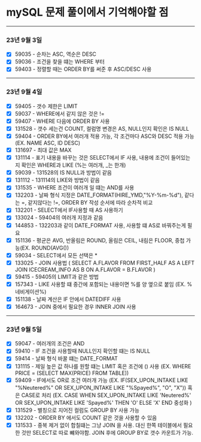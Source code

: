 # mySQL 문제 풀이에서 기억해야할 점
---
### 23년 9월 3일
- [X] 59035 - 순차는 ASC, 역순은 DESC
- [X] 59036 - 조건을 찾을 떄는 WHERE 부터
- [X] 59403 - 정렬할 때는 ORDER BY를 써준 후 ASC/DESC 사용
---
### 23년 9월 4일
- [X] 59405 - 갯수 제한은 LIMIT
- [X] 59037 - WHERE에서 같지 않은 것은 !=
- [X] 59407 - WHERE 다음에 ORDER BY 사용
- [X] 131528 - 갯수 세는건 COUNT, 컬럼명 변경은 AS, NULL인지 확인은 IS NULL
- [X] 59404 - ORDER BY에서 여러개 적용 가능, 각 조건마다 ASC와 DESC 적용 가능 (EX. NAME ASC, ID DESC)
- [X] 131697 - 최대 값은 MAX
- [X] 131114 - 표기 내용을 바꾸는 것은 SELECT에서 IF 사용, 내용에 조건이 들어있는지 확인은 WHERE과 LIKE (%는 여러개, _는 한개)
- [X] 59039 - 131528의 IS NULL과 방법이 같음
- [X] 131112 - 131114의 LIKE와 방법이 같음
- [X] 131535 - WHERE 조건이 여러개 일 떄는 AND를 사용
- [X] 132203 - 날짜 형식 지정은 DATE_FORMAT(HIRE_YMD,"%Y-%m-%d"), 같다는 =, 같지않다는 !=, ORDER BY 작성 순서에 따라 순차적 비교
- [X] 132201 - SELECT에서 IF사용할 때 AS 사용하기
- [X] 133024 - 59404의 여러개 지정과 같음
- [X] 144853 - 132203과 같이 DATE_FORMAT 사용, 사용할 떄 AS로 바꿔주는게 필요
- [X] 151136 - 평균은 AVG, 반올림은 ROUND, 올림은 CEIL, 내림은 FLOOR, 중첩 가능(EX. ROUND(AVG())
- [X] 59034 - SELECT에서 모든 선택은 *
- [X] 133025 - JOIN 사용법 ( SELECT A.FLAVOR FROM FIRST_HALF AS A LEFT JOIN ICECREAM_INFO AS B ON A.FLAVOR = B.FLAVOR )
- [X] 59415 - 59405의 LIMIT과 같은 방법
- [X] 157343 - LIKE 사용할 떄 중간에 포함되는 내용이면 %를 양 옆으로 붙임 (EX. %네비게이션%)
- [X] 151138 - 날짜 계산은 IF 안에서 DATEDIFF 사용
- [X] 164673 - JOIN 중에서 필요한 경우 INNER JOIN 사용
---
### 23년 9월 5일
- [X] 59047 - 여러개의 조건은 AND
- [X] 59410 - IF 조건을 사용할때 NULL인지 확인할 떄는 IS NULL
- [X] 59414 - 날짜 형식 바꿀 떄는 DATE_FORMAT
- [X] 131115 - 제일 높은 값 하나를 원할 떄는 LIMIT 혹은 조건에 () 사용 (EX. WHERE PRICE = (SELECT MAX(PRICE) FROM TABLE))
- [X] 59409 - IF에서도 OR로 조건 여러개 가능 (EX. IF(SEX_UPON_INTAKE LIKE "%Neutered%" OR SEX_UPON_INTAKE LIKE "%Spayed%", "O", "X")) 혹은 CASE로 처리 (EX. CASE WHEN SEX_UPON_INTAKE LIKE 'Neutered%' OR SEX_UPON_INTAKE LIKE 'Spayed%' THEN 'O' 
 ELSE 'X' END 중성화 )
- [X] 131529 - 별칭으로 지어진 컬럼도 GROUP BY 사용 가능
- [X] 132202 - ORDER BY 에서도 COUNT 같은 것을 사용할 수 있음
- [X] 131533 - 중복 제거 없이 합칠떄는 그냥 JOIN 을 사용. 대신 한쪽 테이블에서 필요한 것만 SELECT로 따로 뺴와야함. JOIN 후에 GROUP BY로 갯수 카운트가 가능.
